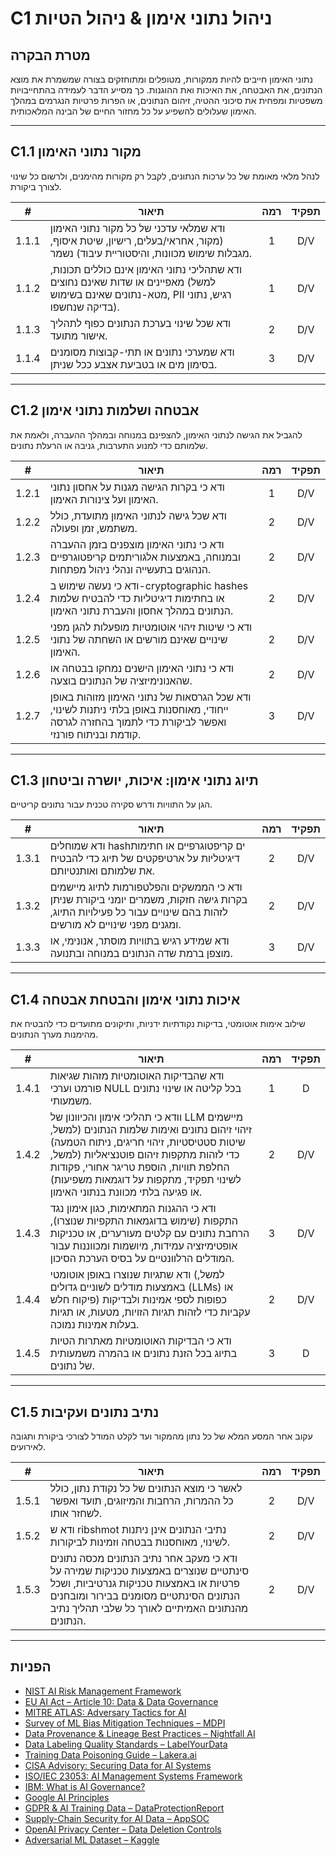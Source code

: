 # C1 ניהול נתוני אימון & ניהול הטיות

## מטרת הבקרה

נתוני האימון חייבים להיות ממקורות, מטופלים ומתוחזקים בצורה שמשמרת את מוצא הנתונים, את האבטחה, את האיכות ואת ההוגנות. כך מסייע הדבר לעמידה בהתחייבויות משפטיות ומפחית את סיכוני ההטיה, זיהום הנתונים, או הפרות פרטיות הנגרמים במהלך האימון שעלולים להשפיע על כל מחזור החיים של הבינה המלאכותית.

---

## C1.1 מקור נתוני האימון

לנהל מלאי מאומת של כל ערכות הנתונים, לקבל רק מקורות מהימנים, ולרשום כל שינוי לצורך ביקורת.

|   #   | תיאור                                                                                                                                    | רמה | תפקיד |
| :---: | ---------------------------------------------------------------------------------------------------------------------------------------- | :-: | :---: |
| 1.1.1 | ודא שמלאי עדכני של כל מקור נתוני האימון (מקור, אחראי/בעלים, רישיון, שיטת איסוף, מגבלות שימוש מכוונות, והיסטוריית עיבוד) נשמר.            |  1  |  D/V  |
| 1.1.2 | ודא שתהליכי נתוני האימון אינם כוללים תכונות, מאפיינים או שדות שאינם נחוצים (למשל מטא-נתונים שאינם בשימוש, PII רגיש, נתוני בדיקה שנחשפו). |  1  |  D/V  |
| 1.1.3 | ודא שכל שינוי בערכת הנתונים כפוף לתהליך אישור מתועד.                                                                                     |  2  |  D/V  |
| 1.1.4 | ודא שמערכי נתונים או תתי-קבוצות מסומנים בסימון מים או בטביעת אצבע ככל שניתן.                                                             |  3  |  D/V  |

---

## C1.2 אבטחה ושלמות נתוני אימון

להגביל את הגישה לנתוני האימון, להצפינם במנוחה ובמהלך ההעברה, ולאמת את שלמותם כדי למנוע התערבות, גניבה או הרעלת נתונים.

|   #   | תיאור                                                                                                                                              | רמה | תפקיד |
| :---: | -------------------------------------------------------------------------------------------------------------------------------------------------- | :-: | :---: |
| 1.2.1 | ודא כי בקרות הגישה מגנות על אחסון נתוני האימון ועל צינורות האימון.                                                                                 |  1  |  D/V  |
| 1.2.2 | ודא שכל גישה לנתוני האימון מתועדת, כולל משתמש, זמן ופעולה.                                                                                         |  2  |  D/V  |
| 1.2.3 | ודא כי נתוני האימון מוצפנים בזמן ההעברה ובמנוחה, באמצעות אלגוריתמים קריפטוגרפיים הנהוגים בתעשייה ונהלי ניהול מפתחות.                               |  2  |  D/V  |
| 1.2.4 | ודא כי נעשה שימוש ב-cryptographic hashes או בחתימות דיגיטליות כדי להבטיח שלמות הנתונים במהלך אחסון והעברת נתוני האימון.                            |  2  |  D/V  |
| 1.2.5 | ודא כי שיטות זיהוי אוטומטיות מופעלות להגן מפני שינויים שאינם מורשים או השחתה של נתוני האימון.                                                      |  2  |  D/V  |
| 1.2.6 | ודא כי נתוני האימון הישנים נמחקו בבטחה או שהאנונימיזציה של הנתונים בוצעה.                                                                          |  2  |  D/V  |
| 1.2.7 | ודא שכל הגרסאות של נתוני האימון מזוהות באופן ייחודי, מאוחסנות באופן בלתי ניתנות לשינוי, ואפשר לביקורת כדי לתמוך בהחזרה לגרסה קודמת ובניתוח פורנזי. |  3  |  D/V  |

---

## C1.3 תיוג נתוני אימון: איכות, יושרה וביטחון

הגן על התוויות ודרש סקירה טכנית עבור נתונים קריטיים.

|   #   | תיאור                                                                                                                                                         | רמה | תפקיד |
| :---: | ------------------------------------------------------------------------------------------------------------------------------------------------------------- | :-: | :---: |
| 1.3.1 | ודא שמוחלים hashים קריפטוגרפיים או חתימות דיגיטליות על ארטיפקטים של תיוג כדי להבטיח את שלמותם ואותנטיותם.                                                     |  2  |  D/V  |
| 1.3.2 | ודא כי הממשקים והפלטפורמות לתיוג מיישמים בקרות גישה חזקות, משמרים יומני ביקורת שניתן לזהות בהם שינויים עבור כל פעילויות התיוג, ומגנים מפני שינויים לא מורשים. |  2  |  D/V  |
| 1.3.3 | ודא שמידע רגיש בתוויות מוסתר, אנונימי, או מוצפן ברמת שדה הנתונים במנוחה ובתנועה.                                                                              |  3  |  D/V  |

---

## C1.4 איכות נתוני אימון והבטחת אבטחה

שילוב אימות אוטומטי, בדיקות נקודתיות ידניות, ותיקונים מתועדים כדי להבטיח את מהימנות מערך הנתונים.

|   #   | תיאור                                                                                                                                                                                                                                                                                                   | רמה | תפקיד |
| :---: | ------------------------------------------------------------------------------------------------------------------------------------------------------------------------------------------------------------------------------------------------------------------------------------------------------- | :-: | :---: |
| 1.4.1 | ודא שהבדיקות האוטומטיות מזהות שגיאות פורמט וערכי NULL בכל קליטה או שינוי נתונים משמעותי.                                                                                                                                                                                                                |  1  |   D   |
| 1.4.2 | וודא כי תהליכי אימון והכיוונון של LLM מיישמים זיהוי זיהום נתונים ואימות שלמות הנתונים (למשל, שיטות סטטיסטיות, זיהוי חריגים, ניתוח הטמעה) כדי לזהות מתקפות זיהום פוטנציאליות (למשל, החלפת תוויות, הוספת טריגר אחורי, פקודות לשינוי תפקיד, מתקפות על דוגמאות משפיעות) או פגיעה בלתי מכוונת בנתוני האימון. |  2  |  D/V  |
| 1.4.3 | ודא כי ההגנות המתאימות, כגון אימון נגד התקפות (שימוש בדוגמאות התקפיות שנוצרו), הרחבת נתונים עם קלטים מעורערים, או טכניקות אופטימיזציה עמידות, מיושמות ומכווננות עבור המודלים הרלוונטיים על בסיס הערכת הסיכון.                                                                                           |  3  |  D/V  |
| 1.4.4 | ודא שתגיות שנוצרו באופן אוטומטי (למשל, באמצעות מודלים לשוניים גדולים (LLMs) או פיקוח חלש) כפופות לספי אמינות ולבדיקות עקביות כדי לזהות תגיות הזויות, מטעות, או תגיות בעלות אמינות נמוכה.                                                                                                                |  2  |  D/V  |
| 1.4.5 | ודא כי הבדיקות האוטומטיות מאתרות הטיות בתיוג בכל הזנת נתונים או בהמרה משמעותית של נתונים.                                                                                                                                                                                                               |  3  |   D   |

---

## C1.5 נתיב נתונים ועקיבות

עקוב אחר המסע המלא של כל נתון מהמקור ועד לקלט המודל לצורכי ביקורת ותגובה לאירועים.

|   #   | תיאור                                                                                                                                                                                                                      | רמה | תפקיד |
| :---: | -------------------------------------------------------------------------------------------------------------------------------------------------------------------------------------------------------------------------- | :-: | :---: |
| 1.5.1 | לאשר כי מוצא הנתונים של כל נקודת נתון, כולל כל ההמרות, הרחבות והמיזוגים, תועד ואפשר לשחזר אותו.                                                                                                                            |  2  |  D/V  |
| 1.5.2 | ודא ש ribshmot נתיבי הנתונים אינן ניתנות לשינוי, מאוחסנות בבטחה וזמינות לביקורות.                                                                                                                                          |  2  |  D/V  |
| 1.5.3 | ודא כי מעקב אחר נתיב הנתונים מכסה נתונים סינתטיים שנוצרים באמצעות טכניקות שמירה על פרטיות או באמצעות טכניקות גנרטיביות, ושכל הנתונים הסינתטיים מסומנים בבירור ומובחנים מהנתונים האמיתיים לאורך כל שלבי תהליך נתיב הנתונים. |  2  |  D/V  |

---

## הפניות

* [NIST AI Risk Management Framework](https://www.nist.gov/itl/ai-risk-management-framework)
* [EU AI Act – Article 10: Data & Data Governance](https://artificialintelligenceact.eu/article/10/)
* [MITRE ATLAS: Adversary Tactics for AI](https://atlas.mitre.org/)
* [Survey of ML Bias Mitigation Techniques – MDPI](https://www.mdpi.com/2673-6470/4/1/1)
* [Data Provenance & Lineage Best Practices – Nightfall AI](https://www.nightfall.ai/ai-security-101/data-provenance-and-lineage)
* [Data Labeling Quality Standards – LabelYourData](https://labelyourdata.com/articles/data-labeling-quality-and-how-to-measure-it)
* [Training Data Poisoning Guide – Lakera.ai](https://www.lakera.ai/blog/training-data-poisoning)
* [CISA Advisory: Securing Data for AI Systems](https://www.cisa.gov/news-events/cybersecurity-advisories/aa25-142a)
* [ISO/IEC 23053: AI Management Systems Framework](https://www.iso.org/sectors/it-technologies/ai)
* [IBM: What is AI Governance?](https://www.ibm.com/think/topics/ai-governance)
* [Google AI Principles](https://ai.google/principles/)
* [GDPR & AI Training Data – DataProtectionReport](https://www.dataprotectionreport.com/2024/08/recent-regulatory-developments-in-training-artificial-intelligence-ai-models-under-the-gdpr/)
* [Supply-Chain Security for AI Data – AppSOC](https://www.appsoc.com/blog/ai-is-the-new-frontier-of-supply-chain-security)
* [OpenAI Privacy Center – Data Deletion Controls](https://privacy.openai.com/policies?modal=take-control)
* [Adversarial ML Dataset – Kaggle](https://www.kaggle.com/datasets/cnrieiit/adversarial-machine-learning-dataset)

